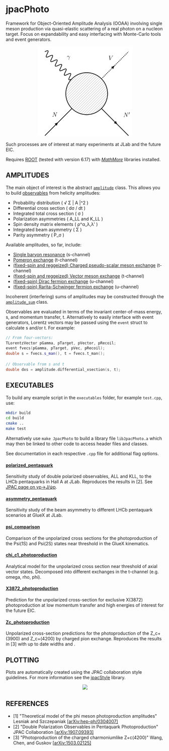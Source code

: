 # jpacPhoto
Framework for Object-Oriented Amplitude Analysis (OOAA) involving single meson production via quasi-elastic scattering of a real photon on a nucleon target. Focus on expandability and easy interfacing with Monte-Carlo tools and event generators.

<p align="center">
  <img width="300" src="./doc/FeynmanDiagram.png">
</p>

Such processes are of interest at many experiments at JLab and the future EIC.

Requires [ROOT](https://root.cern.ch/) (tested with version 6.17) with [*MathMore*](https://root.cern.ch/mathmore-library) libraries installed.

## AMPLITUDES
The main object of interest is the abstract [`amplitude`](./include/amplitudes/amplitude.hpp) class. This allows you to build [observables](./src/amplitudes/observables.cpp) from helicity amplitudes:

* Probability distribution ( √ Σ | A |^2 )
* Differential cross section ( dσ / dt )
* Integrated total cross section ( σ )
* Polarization asymmetries ( A_LL and K_LL )
* Spin density matrix elements ( ρ^α_λ,λ' )
* Integrated beam asymmetry ( Σ )
* Parity asymmetry ( P_σ )

Available amplitudes, so far, include:

* [Single baryon resonance](./include/amplitudes/baryon_resonance.hpp) (s-channel)
* [Pomeron exchange](./include/amplitudes/pomeron_exchange.hpp) (t-channel)
* [(fixed-spin and reggeized) Charged pseudo-scalar meson exchange](./include/amplitudes/vector_exchange.hpp) (t-channel)
* [(fixed-spin and reggeized) Vector meson exchange](./include/amplitudes/vector_exchange.hpp) (t-channel)
* [(fixed-spin) Dirac fermion exchange](./include/amplitudes/dirac_exchange.hpp) (u-channel)
* [(fixed-spin) Rarita-Schwinger fermion exchange](./include/amplitudes/rarita_exchange.hpp) (u-channel)

Incoherent (interfering) sums of amplitudes may be constructed through the [`amplitude_sum`](./include/amplitudes/amplitude_sum.hpp) class.

Observables are evaluated in terms of the invariant center-of-mass energy, s, and momentum transfer, t. Alternatively to easily interface with event generators, Lorentz vectors may be passed using the `event` struct to calculate s and/or t. For example:
```c++
// From four-vectors:
TLorentzVector pGamma, pTarget, pVector, pRecoil;
event fvecs(pGamma, pTarget, pVec, pRecoil);
double s = fvecs.s_man(), t = fvecs.t_man();

// Observable from s and t
double dxs = amplitude.differential_xsection(s, t);
```

## EXECUTABLES
To build any example script in the `executables` folder, for example `test.cpp`, use:

```bash
mkdir build
cd build
cmake ..
make test
````
Alternatively use `make JpacPhoto` to build a library file `libJpacPhoto.a` which may then be linked to other code to access header files and classes.

See documentation in each respective `.cpp` file for additional flag options.

#### [polarized_pentaquark](./executables/polarized_pentaquark.cpp)
Sensitivity study of double polarized observables, ALL and KLL, to the LHCb pentaquarks in Hall A at JLab.
Reproduces the results in [2]. See [JPAC page on γp→J/ψp](http://cgl.soic.indiana.edu/jpac/polarizedPenta.php).

#### [asymmetry_pentaquark](./executables/asymmetry_pentaquark.cpp)
Sensitivity study of the beam asymmetry to different LHCb pentaquark scenarios at GlueX at JLab.


#### [psi_comparison](./executables/psi_comparison.cpp)
Comparison of the unpolarized cross sections for the photoproduction of the Psi(1S) and Psi(2S) states near threshold in the GlueX kinematics.


#### [chi_c1_photoproduction](./executables/chi_c1_photoproduction.cpp)
Analytical model for the unpolarized cross section near threshold of axial vector states. Decomposed into different exchanges in the t-channel (e.g. omega, rho, phi).

#### [X3872_photoproduction](./executables/X3872_photoproduction.cpp)
Prediction for the unpolarized cross-section for exclusive X(3872) photoproduction at low momentum transfer and high energies of interest for the future EIC.

#### [Zc_photoproduction](./executables/Zc_photoproduction.cpp)
Unpolarized cross-section predictions for the photoproduction of the Z_c+(3900) and Z_c+(4200) by charged pion exchange. Reproduces the results in [3] with up to date widths and .

## PLOTTING
Plots are automatically created using the JPAC collaboration style guidelines. For more information see the [jpacStyle](https://github.com/dwinney/jpacStyle) library.

<p align="center">
  <img width="275" src="./doc/JPAClogo.png">
</p>

## REFERENCES
* [1] "Theoretical model of the phi meson photoproduction amplitudes" Lesniak and Szczepaniak [[arXiv:hep-ph/0304007]](https://arxiv.org/abs/hep-ph/0304007)
* [2] "Double Polarization Observables in Pentaquark Photoproduction" JPAC Collaboration [[arXiv:1907.09393]](https://arxiv.org/abs/1907.09393)
* [3] "Photoproduction of the charged charmoniumlike Z+c(4200)" Wang, Chen, and Guskov [[arXiv:1503.02125]](https://arxiv.org/abs/1503.02125)
